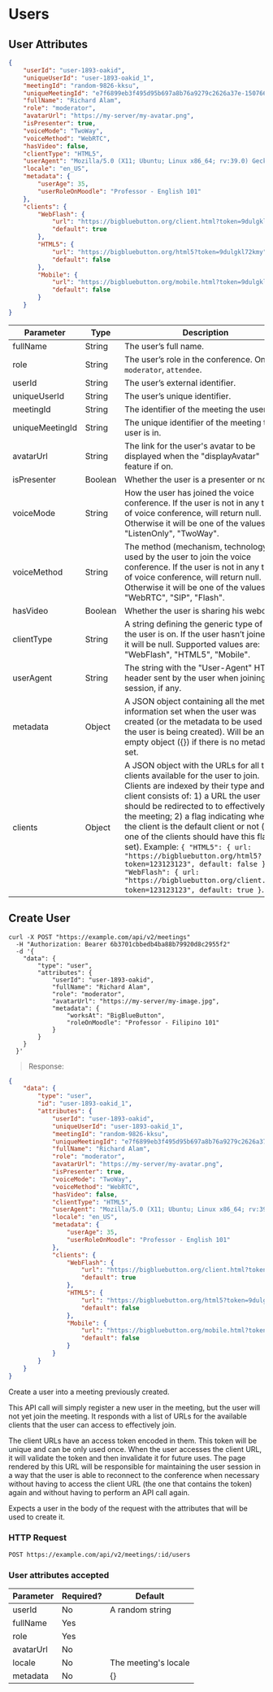 # Users

## User Attributes


```json
{
    "userId": "user-1893-oakid",
    "uniqueUserId": "user-1893-oakid_1",
    "meetingId": "random-9826-kksu",
    "uniqueMeetingId": "e7f6899eb3f495d95b697a8b76a9279c2626a37e-1507664924353",
    "fullName": "Richard Alam",
    "role": "moderator",
    "avatarUrl": "https://my-server/my-avatar.png",
    "isPresenter": true,
    "voiceMode": "TwoWay",
    "voiceMethod": "WebRTC",
    "hasVideo": false,
    "clientType": "HTML5",
    "userAgent": "Mozilla/5.0 (X11; Ubuntu; Linux x86_64; rv:39.0) Gecko/20100101 Firefox/39.0",
    "locale": "en_US",
    "metadata": {
        "userAge": 35,
        "userRoleOnMoodle": "Professor - English 101"
    },
    "clients": {
        "WebFlash": {
            "url": "https://bigbluebutton.org/client.html?token=9dulgkl72kmy",
            "default": true
        },
        "HTML5": {
            "url": "https://bigbluebutton.org/html5?token=9dulgkl72kmy",
            "default": false
        },
        "Mobile": {
            "url": "https://bigbluebutton.org/mobile.html?token=9dulgkl72kmy",
            "default": false
        }
    }
}
```

Parameter       | Type    | Description
--------------- | ------- | -----------
fullName        | String  | The user’s full name.
role            | String  | The user’s role in the conference. One of: `moderator`, `attendee`.
userId          | String  | The user’s external identifier.
uniqueUserId    | String  | The user’s unique identifier.
meetingId       | String  | The identifier of the meeting the user is in.
uniqueMeetingId | String  | The unique identifier of the meeting the user is in.
avatarUrl       | String  | The link for the user's avatar to be displayed when the "displayAvatar" feature if on.
isPresenter     | Boolean | Whether the user is a presenter or not.
voiceMode       | String  | How the user has joined the voice conference. If the user is not in any type of voice conference, will return null. Otherwise it will be one of the values: "ListenOnly", "TwoWay".
voiceMethod     | String  | The method (mechanism, technology) used by the user to join the voice conference. If the user is not in any type of voice conference, will return null. Otherwise it will be one of the values: "WebRTC", "SIP", "Flash".
hasVideo        | Boolean | Whether the user is sharing his webcam.
clientType      | String  | A string defining the generic type of client the user is on. If the user hasn’t joined yet, it will be null. Supported values are: "WebFlash", "HTML5", "Mobile".
userAgent       | String  | The string with the "User-Agent" HTTP header sent by the user when joining the session, if any.
metadata        | Object  | A JSON object containing all the metadata information set when the user was created (or the metadata to be used when the user is being created). Will be an empty object ({}) if there is no metadata set.
clients         | Object  | A JSON object with the URLs for all the clients available for the user to join. Clients are indexed by their type and each client consists of: 1) a URL the user should be redirected to to effectively join the meeting; 2) a flag indicating whether the client is the default client or not (only one of the clients should have this flag set). Example: `{ "HTML5": { url: "https://bigbluebutton.org/html5?token=123123123", default: false }, "WebFlash": { url: "https://bigbluebutton.org/client.html?token=123123123", default: true }`.

## Create User


```shell
curl -X POST "https://example.com/api/v2/meetings"
  -H "Authorization: Bearer 6b3701cbbedb4ba88b79920d8c2955f2"
  -d '{ 
    "data": {
        "type": "user",
        "attributes": {
            "userId": "user-1893-oakid",
            "fullName": "Richard Alam",
            "role": "moderator",
            "avatarUrl": "https://my-server/my-image.jpg",
            "metadata": {
                "worksAt": "BigBlueButton",
                "roleOnMoodle": "Professor - Filipino 101"
            }
        }
    }
  }'
```

> Response:

```json
{
    "data": {
        "type": "user",
        "id": "user-1893-oakid_1",
        "attributes": {
            "userId": "user-1893-oakid",
            "uniqueUserId": "user-1893-oakid_1",
            "meetingId": "random-9826-kksu",
            "uniqueMeetingId": "e7f6899eb3f495d95b697a8b76a9279c2626a37e-1507664924353",
            "fullName": "Richard Alam",
            "role": "moderator",
            "avatarUrl": "https://my-server/my-avatar.png",
            "isPresenter": true,
            "voiceMode": "TwoWay",
            "voiceMethod": "WebRTC",
            "hasVideo": false,
            "clientType": "HTML5",
            "userAgent": "Mozilla/5.0 (X11; Ubuntu; Linux x86_64; rv:39.0) Gecko/20100101 Firefox/39.0",
            "locale": "en_US",
            "metadata": {
                "userAge": 35,
                "userRoleOnMoodle": "Professor - English 101"
            },
            "clients": {
                "WebFlash": {
                    "url": "https://bigbluebutton.org/client.html?token=9dulgkl72kmy",
                    "default": true
                },
                "HTML5": {
                    "url": "https://bigbluebutton.org/html5?token=9dulgkl72kmy",
                    "default": false
                },
                "Mobile": {
                    "url": "https://bigbluebutton.org/mobile.html?token=9dulgkl72kmy",
                    "default": false
                }
            }
        }
    }
}
```

Create a user into a meeting previously created.

This API call will simply register a new user in the meeting, but the user will not yet join the meeting. It responds with a list of URLs for the available clients that the user can access to effectively join.

The client URLs have an access token encoded in them. This token will be unique and can be only used once. When the user accesses the client URL, it will validate the token and then invalidate it for future uses. The page rendered by this URL will be responsible for maintaining the user session in a way that the user is able to reconnect to the conference when necessary without having to access the client URL (the one that contains the token) again and without having to perform an API call again.

Expects a user in the body of the request with the attributes that will be used to create it.

### HTTP Request

`POST https://example.com/api/v2/meetings/:id/users`

### User attributes accepted

Parameter   | Required? | Default
----------- | --------- | -------
userId      | No        | A random string
fullName    | Yes       |
role        | Yes       |
avatarUrl   | No        |
locale      | No        | The meeting's locale
metadata    | No        | {}
